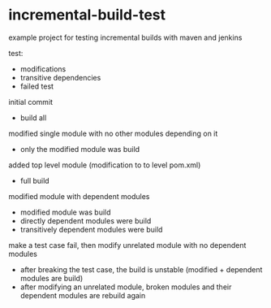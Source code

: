 # incremental-build-test
example project for testing incremental builds with maven and jenkins

test:
* modifications
* transitive dependencies
* failed test


initial commit 
* build all

modified single module with no other modules depending on it
* only the modified module was build

added top level module (modification to to level pom.xml)
* full build

modified module with dependent modules
* modified module was build
* directly dependent modules were build
* transitively dependent modules were build

make a test case fail, then modify unrelated module with no dependent modules
* after breaking the test case, the build is unstable (modified + dependent modules are build)
* after modifying an unrelated module, broken modules and their dependent modules are rebuild again
